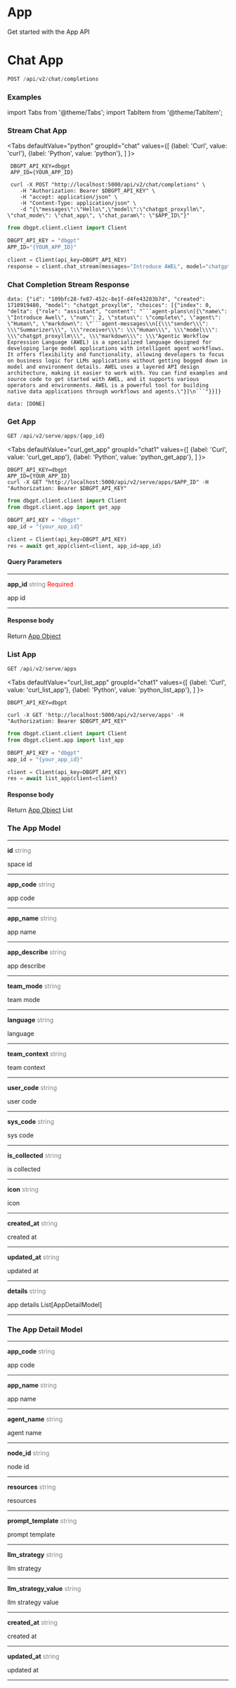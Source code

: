 # App

Get started with the App API

# Chat App

```python
POST /api/v2/chat/completions
```
### Examples

import Tabs from '@theme/Tabs';
import TabItem from '@theme/TabItem';

### Stream Chat App


<Tabs
  defaultValue="python"
  groupId="chat"
  values={[
    {label: 'Curl', value: 'curl'},
    {label: 'Python', value: 'python'},
  ]
}>

<TabItem value="curl">

```shell
 DBGPT_API_KEY=dbgpt
 APP_ID={YOUR_APP_ID}

 curl -X POST "http://localhost:5000/api/v2/chat/completions" \
    -H "Authorization: Bearer $DBGPT_API_KEY" \
    -H "accept: application/json" \
    -H "Content-Type: application/json" \
    -d "{\"messages\":\"Hello\",\"model\":\"chatgpt_proxyllm\", \"chat_mode\": \"chat_app\", \"chat_param\": \"$APP_ID\"}"

```
 </TabItem>

<TabItem value="python">

```python
from dbgpt.client.client import Client

DBGPT_API_KEY = "dbgpt"
APP_ID="{YOUR_APP_ID}"

client = Client(api_key=DBGPT_API_KEY)
response = client.chat_stream(messages="Introduce AWEL", model="chatgpt_proxyllm", chat_mode="chat_app", chat_param=APP_ID)
```
 </TabItem>
</Tabs>

### Chat Completion Stream Response
```commandline
data: {"id": "109bfc28-fe87-452c-8e1f-d4fe43283b7d", "created": 1710919480, "model": "chatgpt_proxyllm", "choices": [{"index": 0, "delta": {"role": "assistant", "content": "```agent-plans\n[{\"name\": \"Introduce Awel\", \"num\": 2, \"status\": \"complete\", \"agent\": \"Human\", \"markdown\": \"```agent-messages\\n[{\\\"sender\\\": \\\"Summarizer\\\", \\\"receiver\\\": \\\"Human\\\", \\\"model\\\": \\\"chatgpt_proxyllm\\\", \\\"markdown\\\": \\\"Agentic Workflow Expression Language (AWEL) is a specialized language designed for developing large model applications with intelligent agent workflows. It offers flexibility and functionality, allowing developers to focus on business logic for LLMs applications without getting bogged down in model and environment details. AWEL uses a layered API design architecture, making it easier to work with. You can find examples and source code to get started with AWEL, and it supports various operators and environments. AWEL is a powerful tool for building native data applications through workflows and agents.\"}]\n```"}}]}

data: [DONE]
```
### Get App

```python
GET /api/v2/serve/apps/{app_id}
```

<Tabs
  defaultValue="curl_get_app"
  groupId="chat1"
  values={[
    {label: 'Curl', value: 'curl_get_app'},
    {label: 'Python', value: 'python_get_app'},
  ]
}>

<TabItem value="curl_get_app">

```shell
DBGPT_API_KEY=dbgpt
APP_ID={YOUR_APP_ID}
curl -X GET "http://localhost:5000/api/v2/serve/apps/$APP_ID" -H "Authorization: Bearer $DBGPT_API_KEY"
```
 </TabItem>

<TabItem value="python_get_app">


```python
from dbgpt.client.client import Client
from dbgpt.client.app import get_app

DBGPT_API_KEY = "dbgpt"
app_id = "{your_app_id}"

client = Client(api_key=DBGPT_API_KEY)
res = await get_app(client=client, app_id=app_id)

```

 </TabItem>
</Tabs>


#### Query Parameters
________
<b>app_id</b> <font color="gray"> string </font> <font color="red"> Required </font>

app id
________

#### Response body
Return <a href="#the-app-object">App Object</a>

### List App

```python
GET /api/v2/serve/apps
```
<Tabs
  defaultValue="curl_list_app"
  groupId="chat1"
  values={[
    {label: 'Curl', value: 'curl_list_app'},
    {label: 'Python', value: 'python_list_app'},
  ]
}>

<TabItem value="curl_list_app">

```shell
DBGPT_API_KEY=dbgpt

curl -X GET 'http://localhost:5000/api/v2/serve/apps' -H "Authorization: Bearer $DBGPT_API_KEY"
```
 </TabItem>

<TabItem value="python_list_app">


```python
from dbgpt.client.client import Client
from dbgpt.client.app import list_app

DBGPT_API_KEY = "dbgpt"
app_id = "{your_app_id}"

client = Client(api_key=DBGPT_API_KEY)
res = await list_app(client=client)

```

 </TabItem>
</Tabs>

#### Response body
Return <a href="#the-app-object">App Object</a> List

### The App Model
________
<b>id</b> <font color="gray"> string </font>

space id
________
<b>app_code</b> <font color="gray"> string </font>

app code
________
<b>app_name</b> <font color="gray"> string </font>

app name
________

<b>app_describe</b> <font color="gray"> string </font>

app describe
________
<b>team_mode</b> <font color="gray"> string </font>

team mode
________
<b>language</b> <font color="gray"> string </font>

language
________
<b>team_context</b> <font color="gray"> string </font>

team context
________
<b>user_code</b> <font color="gray"> string </font>

user code
________
<b>sys_code</b> <font color="gray"> string </font>

sys code
________
<b>is_collected</b> <font color="gray"> string </font>

is collected
________
<b>icon</b> <font color="gray"> string </font>

icon
________
<b>created_at</b> <font color="gray"> string </font>

created at
________
<b>updated_at</b> <font color="gray"> string </font>

updated at
________
<b>details</b> <font color="gray"> string </font>

app details List[AppDetailModel]
________

### The App Detail Model
________
<b>app_code</b> <font color="gray"> string </font>

app code
________
<b>app_name</b> <font color="gray"> string </font>

app name
________
<b>agent_name</b> <font color="gray"> string </font>

agent name
________
<b>node_id</b> <font color="gray"> string </font>

node id
________
<b>resources</b> <font color="gray"> string </font>

resources
________
<b>prompt_template</b> <font color="gray"> string </font>

prompt template
________
<b>llm_strategy</b> <font color="gray"> string </font>

llm strategy
________
<b>llm_strategy_value</b> <font color="gray"> string </font>

llm strategy value
________
<b>created_at</b> <font color="gray"> string </font>

created at
________
<b>updated_at</b> <font color="gray"> string </font>

updated at
________
